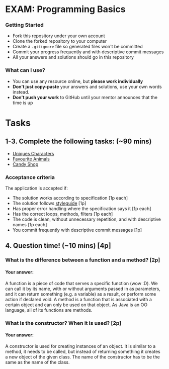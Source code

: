 # EXAM: Programming Basics

### Getting Started
 - Fork this repository under your own account
 - Clone the forked repository to your computer
 - Create a `.gitignore` file so generated files won't be committed
 - Commit your progress frequently and with descriptive commit messages
 - All your answers and solutions should go in this repository

### What can I use?
- You can use any resource online, but **please work individually**
- **Don't just copy-paste** your answers and solutions, use your own words instead.
- **Don't push your work** to GitHub until your mentor announces that the time is up


# Tasks
## 1-3. Complete the following tasks: (~90 mins)
- [Uniques Characters](uniquechars/UniqueChars.java)
- [Favourite Animals](favouriteanimals/FavouriteAnimals.java)
- [Candy Shop](candyshop/TakeMeToThe.java)

### Acceptance criteria
The application is accepted if:
- The solution works according to specification [1p each]
- The solution follows [styleguide](https://github.com/greenfox-academy/teaching-materials/blob/master/styleguide/java.md) [1p]
- Has proper error handling where the specification says it [1p each]
- Has the correct loops, methods, filters [1p each]
- The code is clean, without unnecessary repetition, and with descriptive names [1p each]
- You commit frequently with descriptive commit messages [1p]

## 4. Question time! (~10 mins) [4p]

###  What is the difference between a function and a method? [2p]
#### Your answer:
A function is a piece of code that serves a specific function (wow :D). We can call it by its name, with or without arguments passed in as parameters, and it can return something (e.g. a variable) as a result, or perform some action if declared void.  A method is a function that is associated with a certain object and can only be used on that object. As Java is an OO language, all of its functions are methods.

### What is the constructor? When it is used? [2p]
#### Your answer:
A constructor is used for creating instances of an object. It is similar to a method, it needs to be called, but instead of returning something it creates a new object of the given class. The name of the constructor has to be the same as the name of the class.
